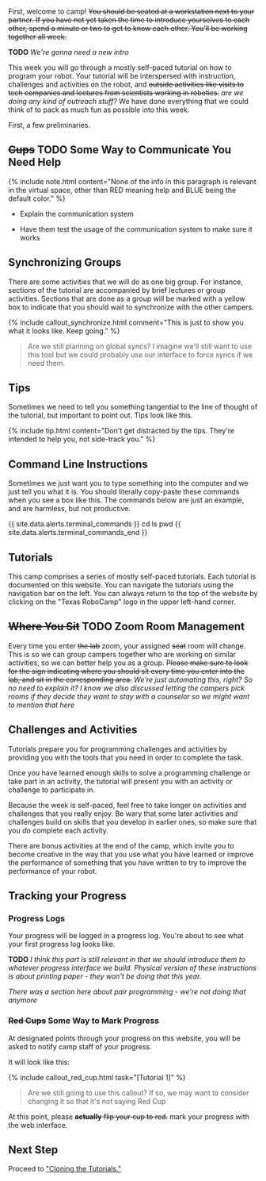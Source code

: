 First, welcome to camp! ~~You should be seated at a workstation next to your partner. If you have not yet taken the time to introduce yourselves to each other, spend a minute or two to get to know each other. You'll be working together all week.~~ 

**TODO** *We're gonna need a new intro*


This week you will go through a mostly self-paced tutorial on how to program your robot. Your tutorial will be interspersed with instruction, challenges and activities on the robot, and ~~outside activities like visits to tech companies and lectures from scientists working in robotics.~~ *are we doing any kind of outreach stuff?* We have done everything that we could think of to pack as much fun as possible into this week.

First, a few preliminaries.

## ~~Cups~~ **TODO** Some Way to Communicate You Need Help

{% include note.html content="None of the info in this paragraph is relevant in the virtual space, other than RED meaning help and BLUE being the default color." %}

- Explain the communication system

- Have them test the usage of the communication system to make sure it works

## Synchronizing Groups

There are some activities that we will do as one big group. For instance, sections of the tutorial are accompanied by brief lectures or group activities. Sections that are done as a group will be marked with a yellow box to indicate that you should wait to synchronize with the other campers.

{% include callout_synchronize.html  comment="This is just to show you what it looks like. Keep going." %}

> Are we still planning on global syncs? I imagine we'll still want to use this tool but we could probably use our interface to force syncs if we need them.

## Tips

Sometimes we need to tell you something tangential to the line of thought of the tutorial, but important to point out. Tips look like this.

{% include tip.html content="Don't get distracted by the tips. They're intended to help you, not side-track you." %}

## Command Line Instructions

Sometimes we just want you to type something into the computer and we just tell you what it is. You should literally copy-paste these commands when you see a box like this. The commands below are just an example, and are harmless, but not productive.

{{ site.data.alerts.terminal_commands }}
cd
ls
pwd
{{ site.data.alerts.terminal_commands_end }}

## Tutorials

This camp comprises a series of mostly self-paced tutorials. Each tutorial is documented on this website. You can navigate the tutorials using the navigation bar on the left. You can always return to the top of the website by clicking on the "Texas RoboCamp" logo in the upper left-hand corner.

## ~~Where You Sit~~ **TODO** Zoom Room Management

Every time you enter ~~the lab~~ zoom, your assigned ~~seat~~ room will change. This is so we can group campers together who are working on similar activities, so we can better help you as a group. ~~Please make sure to look for the sign indicating where you should sit every time you enter into the lab, and sit in the corresponding area.~~ *We're just automating this, right? So no need to explain it? I know we also discussed letting the campers pick rooms if they decide they want to stay with a counselor so we might want to mention that here*

## Challenges and Activities

Tutorials prepare you for programming challenges and activities by providing you with the tools that you need in order to complete the task.

Once you have learned enough skills to solve a programming challenge or take part in an activity, the tutorial will present you with an activity or challenge to participate in.

Because the week is self-paced, feel free to take longer on activities and challenges that you really enjoy. Be wary that some later activities and challenges build on skills that you develop in earlier ones, so make sure that you *do* complete each activity.

There are bonus activities at the end of the camp, which invite you to become creative in the way that you use what you have learned or improve the performance of something that you have written to try to improve the performance of your robot.

## Tracking your Progress

### Progress Logs

Your progress will be logged in a progress log. You're about to see what your first progress log looks like.

**TODO** *I think this part is still relevant in that we should introduce them to whatever progress interface we build. Physical version of these instructions is about printing paper - they won't be doing that this year.*

*There was a section here about pair programming - we're not doing that anymore*

### ~~Red Cups~~ Some Way to Mark Progress

At designated points through your progress on this website, you will be asked to notify camp staff of your progress.

It will look like this:

{% include callout_red_cup.html task="[Tutorial 1]" %}

> Are we still going to use this callout? If so, we may want to consider changing it so that it's not saying Red Cup

At this point, please ~~**actually** flip your cup to red.~~ mark your progress with the web interface. 

## Next Step

Proceed to ["Cloning the Tutorials."](/cloning.html)
